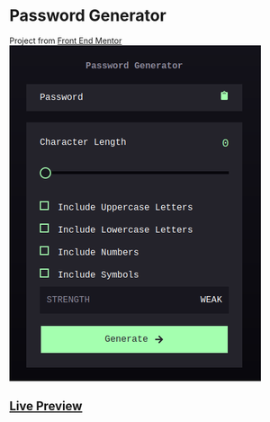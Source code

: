 # Password Generator
Project from [Front End Mentor](https://www.frontendmentor.io/home)
![Porject Screenshot](https://github.com/Renegildo/password-generator/blob/master/src/assets/screenshot.png?raw=true)
## [Live Preview](https://renegildo.github.io/password-generator/)
